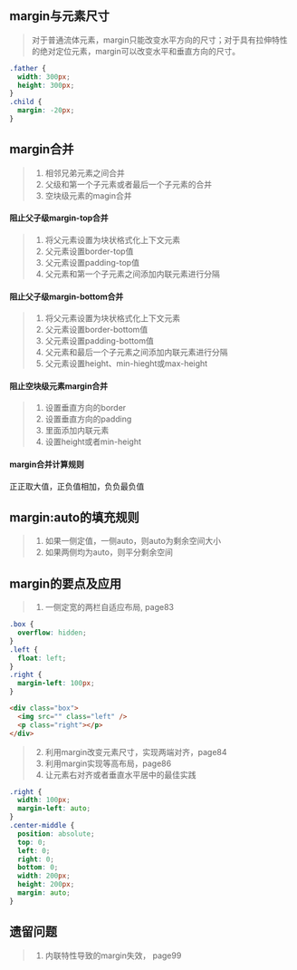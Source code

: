 ## margin与元素尺寸
> 对于普通流体元素，margin只能改变水平方向的尺寸；对于具有拉伸特性的绝对定位元素，margin可以改变水平和垂直方向的尺寸。
```css
.father {
  width: 300px;
  height: 300px;
}
.child {
  margin: -20px;
}
```

## margin合并
> 1. 相邻兄弟元素之间合并
> 2. 父级和第一个子元素或者最后一个子元素的合并
> 3. 空块级元素的magin合并

#### 阻止父子级margin-top合并
> 1. 将父元素设置为块状格式化上下文元素
> 2. 父元素设置border-top值
> 3. 父元素设置padding-top值
> 4. 父元素和第一个子元素之间添加内联元素进行分隔

#### 阻止父子级margin-bottom合并
> 1. 将父元素设置为块状格式化上下文元素
> 2. 父元素设置border-bottom值
> 3. 父元素设置padding-bottom值
> 4. 父元素和最后一个子元素之间添加内联元素进行分隔
> 5. 父元素设置height、min-hieght或max-height

#### 阻止空块级元素margin合并
> 1. 设置垂直方向的border
> 2. 设置垂直方向的padding
> 3. 里面添加内联元素
> 4. 设置height或者min-height

#### margin合并计算规则
正正取大值，正负值相加，负负最负值

## margin:auto的填充规则
> 1. 如果一侧定值，一侧auto，则auto为剩余空间大小
> 2. 如果两侧均为auto，则平分剩余空间

## margin的要点及应用
> 1. 一侧定宽的两栏自适应布局, page83
```css
.box {
  overflow: hidden;
}
.left {
  float: left;
}
.right {
  margin-left: 100px;
}
```
```html
<div class="box">
  <img src="" class="left" />
  <p class="right"></p>
</div>
```
> 2. 利用margin改变元素尺寸，实现两端对齐，page84
> 3. 利用margin实现等高布局，page86
> 4. 让元素右对齐或者垂直水平居中的最佳实践
```css
.right {
  width: 100px;
  margin-left: auto;
}
.center-middle {
  position: absolute;
  top: 0;
  left: 0;
  right: 0;
  bottom: 0;
  width: 200px;
  height: 200px;
  margin: auto;
}
```

## 遗留问题
> 1. 内联特性导致的margin失效， page99